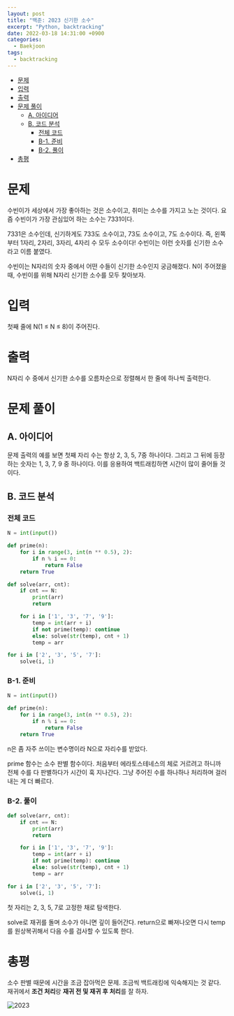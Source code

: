```yaml
---
layout: post
title: "백준: 2023 신기한 소수"
excerpt: "Python, backtracking"
date: 2022-03-18 14:31:00 +0900
categories:
  - Baekjoon
tags:
  - backtracking
---
```


- [문제](#문제)
- [입력](#입력)
- [출력](#출력)
- [문제 풀이](#문제-풀이)
  - [A. 아이디어](#a-아이디어)
  - [B. 코드 분석](#b-코드-분석)
    - [전체 코드](#전체-코드)
    - [B-1. 준비](#b-1-준비)
    - [B-2. 풀이](#b-2-풀이)
- [총평](#총평)

# 문제

수빈이가 세상에서 가장 좋아하는 것은 소수이고, 취미는 소수를 가지고 노는 것이다. 요즘 수빈이가 가장 관심있어 하는 소수는 7331이다.

7331은 소수인데, 신기하게도 733도 소수이고, 73도 소수이고, 7도 소수이다. 즉, 왼쪽부터 1자리, 2자리, 3자리, 4자리 수 모두 소수이다! 수빈이는 이런 숫자를 신기한 소수라고 이름 붙였다.

수빈이는 N자리의 숫자 중에서 어떤 수들이 신기한 소수인지 궁금해졌다. N이 주어졌을 때, 수빈이를 위해 N자리 신기한 소수를 모두 찾아보자.

# 입력

첫째 줄에 N(1 ≤ N ≤ 8)이 주어진다.

# 출력

N자리 수 중에서 신기한 소수를 오름차순으로 정렬해서 한 줄에 하나씩 출력한다.

# 문제 풀이

## A. 아이디어

문제 출력의 예를 보면 첫째 자리 수는 항상 2, 3, 5, 7중 하나이다. 그리고 그 뒤에 등장하는 숫자는 1, 3, 7, 9 중 하나이다. 이를 응용하여 백트래킹하면 시간이 많이 줄어들 것이다.

## B. 코드 분석

### 전체 코드

```py
N = int(input())

def prime(n):
    for i in range(3, int(n ** 0.5), 2):
        if n % i == 0:
            return False
    return True

def solve(arr, cnt):
    if cnt == N:
        print(arr)
        return

    for i in ['1', '3', '7', '9']:
        temp = int(arr + i)
        if not prime(temp): continue
        else: solve(str(temp), cnt + 1)
        temp = arr

for i in ['2', '3', '5', '7']:
    solve(i, 1)
```

### B-1. 준비

```py
N = int(input())

def prime(n):
    for i in range(3, int(n ** 0.5), 2):
        if n % i == 0:
            return False
    return True
```
n은 좀 자주 쓰이는 변수명이라 N으로 자리수를 받았다.

prime 함수는 소수 판별 함수이다. 처음부터 에라토스테네스의 체로 거르려고 하니까 전체 수를 다 판별하다가 시간이 훅 지나간다. 그냥 주어진 수를 하나하나 처리하며 걸러내는 게 더 빠르다.

### B-2. 풀이

```py
def solve(arr, cnt):
    if cnt == N:
        print(arr)
        return

    for i in ['1', '3', '7', '9']:
        temp = int(arr + i)
        if not prime(temp): continue
        else: solve(str(temp), cnt + 1)
        temp = arr

for i in ['2', '3', '5', '7']:
    solve(i, 1)
```

첫 자리는 2, 3, 5, 7로 고정한 채로 탐색한다.

solve로 재귀를 돌며 소수가 아니면 깊이 들어간다. return으로 빠져나오면 다시 temp를 원상복귀해서 다음 수를 검사할 수 있도록 한다.

# 총평

소수 판별 때문에 시간을 조금 잡아먹은 문제. 조금씩 백트래킹에 익숙해지는 것 같다. 재귀에서 **조건 처리**랑 **재귀 전 및 재귀 후 처리**를 잘 하자.

![2023](https://user-images.githubusercontent.com/83271772/158944457-48da9560-bd0f-444b-b982-6cacb96b139c.PNG)